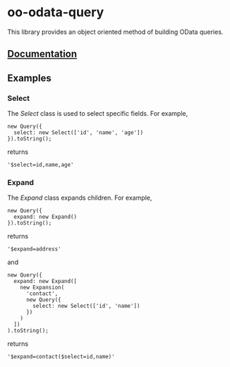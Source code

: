 # oo-odata-query

This library provides an object oriented method of building OData queries.

## [Documentation](/docs/)

## Examples

### Select

The *Select* class is used to select specific fields. For example,

~~~
new Query({
  select: new Select(['id', 'name', 'age'])
}).toString();
~~~

returns

~~~
'$select=id,name,age'
~~~

### Expand

The *Expand* class expands children. For example,

~~~
new Query({
  expand: new Expand()
}).toString();
~~~

returns

~~~
'$expand=address'
~~~

and

~~~
new Query({
  expand: new Expand([
    new Expansion(
      'contact',
      new Query({
        select: new Select(['id', 'name'])
      })
    )
  ])
).toString();
~~~

returns

~~~
'$expand=contact($select=id,name)'
~~~
